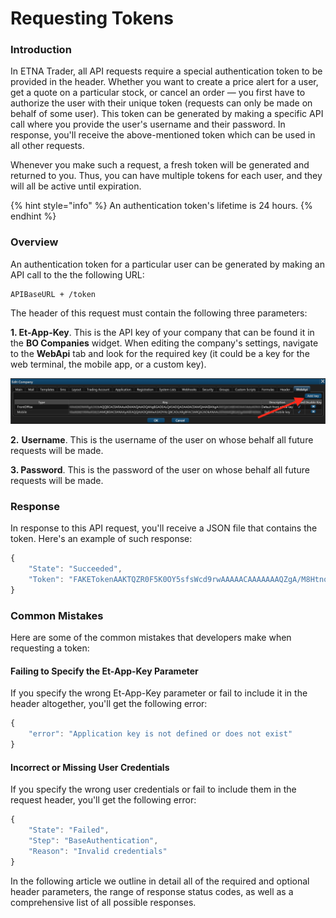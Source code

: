 # Requesting Tokens

### Introduction

In ETNA Trader, all API requests require a special authentication token to be provided in the header. Whether you want to create a price alert for a user, get a quote on a particular stock, or cancel an order — you first have to authorize the user with their unique token \(requests can only be made on behalf of some user\). This token can be generated by making a specific API call where you provide the user's username and their password. In response, you'll receive the above-mentioned token which can be used in all other requests.

Whenever you make such a request, a fresh token will be generated and returned to you. Thus, you can have multiple tokens for each user, and they will all be active until expiration.

{% hint style="info" %}
An authentication token's lifetime is 24 hours. 
{% endhint %}

### Overview

An authentication token for a particular user can be generated by making an API call to the the following URL:

```text
APIBaseURL + /token
```

The header of this request must contain the following three parameters:

**1. Et-App-Key**. This is the API key of your company that can be found it in the **BO Companies** widget. When editing the company's settings, navigate to the **WebApi** tab and look for the required key \(it could be a key for the web terminal, the mobile app, or a custom key\). 

![](../../../.gitbook/assets/image.png)

**2.** **Username**. This is the username of the user on whose behalf all future requests will be made.

**3. Password**. This is the password of the user on whose behalf all future requests will be made.

### Response

In response to this API request, you'll receive a JSON file that contains the token. Here's an example of such response:

```javascript
{
    "State": "Succeeded",
    "Token": "FAKETokenAAKTQZR0F5K0OY5sfsWcd9rwAAAAACAAAAAAAQZgA/M8HtnoEJR0UxEDagAAAAAOgAAAAAIAACAAAACApaOit8LbBxTVxJXceMgzvN+"
}
```

### Common Mistakes

Here are some of the common mistakes that developers make when requesting a token:

#### Failing to Specify the Et-App-Key Parameter

If you specify the wrong Et-App-Key parameter or fail to include it in the header altogether, you'll get the following error:

```javascript
{
    "error": "Application key is not defined or does not exist"
}
```

#### Incorrect or Missing User Credentials

If you specify the wrong user credentials or fail to include them in the request header, you'll get the following error:

```javascript
{
    "State": "Failed",
    "Step": "BaseAuthentication",
    "Reason": "Invalid credentials"
}
```

In the following article we outline in detail all of the required and optional header parameters, the range of response status codes, as well as a comprehensive list of all possible responses.

